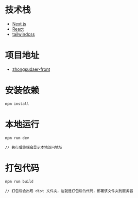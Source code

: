 # 技术栈
- [Next.js](https://nextjs.org/docs/getting-started)
- [React](https://reactjs.org/docs/hooks-intro.html)
- [tailwindcss](https://tailwindcss.com/)

# 项目地址
- [zhongsudaer-front](https://github.com/yongan140621/zhongsudaer-front)

# 安装依赖
```
npm install
```

# 本地运行
```
npm run dev

// 执行后终端会显示本地访问地址
```

# 打包代码
```
npm run build

// 打包后会出现 dist 文件夹，这就是打包后的代码，部署该文件夹到服务器
```

